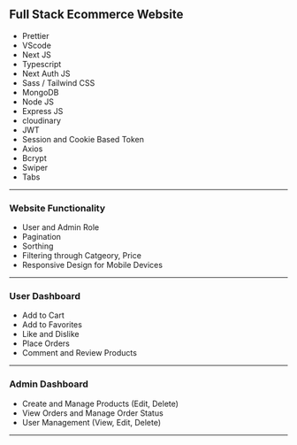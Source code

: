## Full Stack Ecommerce Website

- Prettier
- VScode
- Next JS
- Typescript
- Next Auth JS
- Sass / Tailwind CSS
- MongoDB
- Node JS
- Express JS
- cloudinary
- JWT
- Session and Cookie Based Token
- Axios
- Bcrypt
- Swiper
- Tabs

-----------------------------------------------------------------------------------

### Website Functionality
- User and Admin Role
- Pagination
- Sorthing
- Filtering through Catgeory, Price
- Responsive Design for Mobile Devices

-----------------------------------------------------------------------------------

### User Dashboard
- Add to Cart
- Add to Favorites
- Like and Dislike
- Place Orders
- Comment and Review Products

-----------------------------------------------------------------------------------

### Admin Dashboard
- Create and Manage Products (Edit, Delete)
- View Orders and Manage Order Status
- User Management (View, Edit, Delete)

-----------------------------------------------------------------------------------
